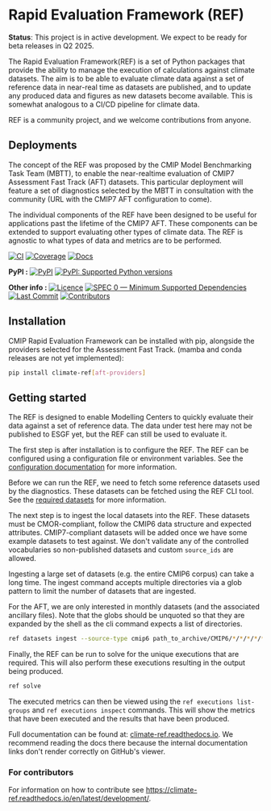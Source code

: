 # Rapid Evaluation Framework (REF)

<!--- --8<-- [start:description] -->

**Status**: This project is in active development. We expect to be ready for beta releases in Q2 2025.

The Rapid Evaluation Framework(REF) is a set of Python packages that provide the ability to manage the execution of calculations against climate datasets.
The aim is to be able to evaluate climate data against a set of reference data in near-real time as datasets are published,
and to update any produced data and figures as new datasets become available.
This is somewhat analogous to a CI/CD pipeline for climate data.

REF is a community project, and we welcome contributions from anyone.

## Deployments

The concept of the REF was proposed by the CMIP Model Benchmarking Task Team (MBTT),
to enable the near-realtime evaluation of CMIP7 Assessment Fast Track (AFT) datasets.
This particular deployment will feature a set of diagnostics selected by
the MBTT in consultation with the community (URL with the CMIP7 AFT configuration to come).

The individual components of the REF have been designed to be useful for
applications past the lifetime of the CMIP7 AFT.
These components can be extended to support evaluating other types of climate data.
The REF is agnostic to what types of data and metrics are to be performed.


[![CI](https://github.com/Climate-REF/climate-ref/actions/workflows/ci.yaml/badge.svg?branch=main)](https://github.com/Climate-REF/climate-ref/actions/workflows/ci.yaml)
[![Coverage](https://codecov.io/gh/Climate-REF/climate-ref/branch/main/graph/badge.svg)](https://codecov.io/gh/Climate-REF/climate-ref)
[![Docs](https://readthedocs.org/projects/climate-ref/badge/?version=latest)](https://climate-ref.readthedocs.io)

**PyPI :**
[![PyPI](https://img.shields.io/pypi/v/climate-ref.svg)](https://pypi.org/project/climate-ref/)
[![PyPI: Supported Python versions](https://img.shields.io/pypi/pyversions/climate-ref.svg)](https://pypi.org/project/climate-ref/)

**Other info :**
[![Licence](https://img.shields.io/github/license/Climate-REF/climate-ref.svg)](https://github.com/Climate-REF/climate-ref/blob/main/LICENCE)
[![SPEC 0 — Minimum Supported Dependencies](https://img.shields.io/badge/SPEC-0-green?labelColor=%23004811&color=%235CA038)](https://scientific-python.org/specs/spec-0000/)
[![Last Commit](https://img.shields.io/github/last-commit/Climate-REF/climate-ref.svg)](https://github.com/Climate-REF/climate-ref/commits/main)
[![Contributors](https://img.shields.io/github/contributors/Climate-REF/climate-ref.svg)](https://github.com/Climate-REF/climate-ref/graphs/contributors)

<!--- --8<-- [end:description] -->

## Installation

<!--- --8<-- [start:installation] -->

CMIP Rapid Evaluation Framework can be installed with pip,
alongside the providers selected for the Assessment Fast Track.
(mamba and conda releases are not yet implemented):

```bash
pip install climate-ref[aft-providers]
```

<!--- --8<-- [end:installation] -->

## Getting started
<!--- --8<-- [start:getting-started] -->

The REF is designed to enable Modelling Centers to quickly evaluate their data against a set of reference data.
The data under test here may not be published to ESGF yet,
but the REF can still be used to evaluate it.

The first step is after installation is to configure the REF.
The REF can be configured using a configuration file or environment variables.
See the [configuration documentation](https://climate-ref.readthedocs.io/en/latest/configuration/) for more information.

Before we can run the REF, we need to fetch some reference datasets used by the diagnostics.
These datasets can be fetched using the REF CLI tool. See the [required datasets](https://climate-ref.readthedocs.io/en/latest/introduction/requery_datasets/) for more information.

The next step is to ingest the local datasets into the REF.
These datasets must be CMOR-compliant, follow the CMIP6 data structure and expected attributes.
CMIP7-compliant datasets will be added once we have some example datasets to test against.
We don't validate any of the controlled vocabularies so non-published datasets and custom `source_ids` are allowed.

Ingesting a large set of datasets (e.g. the entire CMIP6 corpus) can take a long time.
The ingest command accepts multiple directories via a glob pattern to limit the number of datasets that are ingested.

For the AFT, we are only interested in monthly datasets (and the associated ancillary files).
Note that the globs should be unquoted so that they are expanded by the shell as the cli command expects a list of directories.

```bash
ref datasets ingest --source-type cmip6 path_to_archive/CMIP6/*/*/*/*/*/*mon path_to_archive/CMIP6/*/*/*/*/*/*fx --n-jobs 64
```

Finally, the REF can be run to solve for the unique executions that are required.
This will also perform these executions resulting in the output being produced.

```bash
ref solve
```

The executed metrics can then be viewed using the `ref executions list-groups` and `ref executions inspect` commands.
This will show the metrics that have been executed and the results that have been produced.

<!--- --8<-- [end:getting-started] -->

Full documentation can be found at:
[climate-ref.readthedocs.io](https://climate-ref.readthedocs.io/en/latest/).
We recommend reading the docs there because the internal documentation links
don't render correctly on GitHub's viewer.


### For contributors

<!--- sec-begin-installation-dev -->

For information on how to contribute see https://climate-ref.readthedocs.io/en/latest/development/.

<!--- sec-end-installation-dev -->
